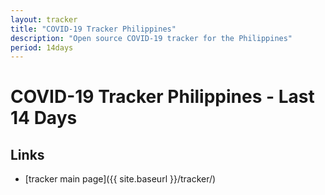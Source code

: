 ```yaml
---
layout: tracker
title: "COVID-19 Tracker Philippines"
description: "Open source COVID-19 tracker for the Philippines"
period: 14days
---
```


# COVID-19 Tracker Philippines - Last 14 Days

## Links
* [tracker main page]({{ site.baseurl }}/tracker/)
